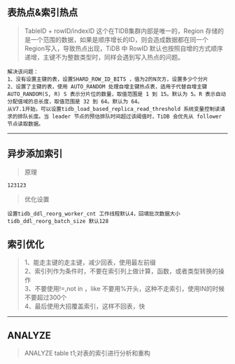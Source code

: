 ## 表热点&索引热点

> TableID + rowID/indexID 这个在TIDB集群内部是唯一的，Region 存储的是一个范围的数据，如果是顺序增长的ID，则会造成数据都在同一个Region写入，导致热点出现，TiDB 中 RowID 默认也按照自增的方式顺序递增，主键不为整数类型时，同样会遇到写入热点的问题。
```
解决该问题：
1、没有设置主键的表，设置SHARD_ROW_ID_BITS ，值为2的N次方，设置多少个分片
2、设置了主键的表，使用 AUTO_RANDOM 处理自增主键热点表，适用于代替自增主键
AUTO_RANDOM(S, R) S 表示分片位的数量，取值范围是 1 到 15。默认为 5。R 表示自动分配值域的总长度，取值范围是 32 到 64。默认为 64。
从V7.1开始，可以设置tidb_load_based_replica_read_threshold 系统变量控制读请求的排队长度。当 leader 节点的预估排队时间超过该阈值时，TiDB 会优先从 follower 节点读取数据。
```
***
## 异步添加索引
>原理
```
123123
```
>优化设置
```
设置tidb_ddl_reorg_worker_cnt 工作线程默认4，回填批次数据大小tidb_ddl_reorg_batch_size 默认128
```
## 索引优化
>1、能走主键的走主键，减少回表，使用最左前缀<br/>
>2、索引列作为条件时，不要在索引列上做计算，函数，或者类型转换的操作<br/>
>3、不要使用!=,not in ，like 不要用%开头，这种不走索引，使用IN的时候不要超过300个<br/>
>4、最后使用大招覆盖索引，这样不回表，快

***
## ANALYZE 
>ANALYZE table t1;对表的索引进行分析和重构




